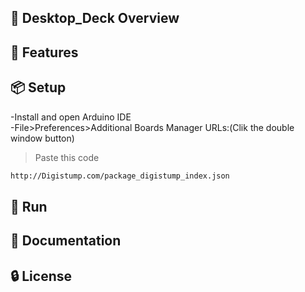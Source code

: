 ## 👀 Desktop_Deck Overview  

## 🚀 Features  

## 📦 Setup 
-Install and open Arduino IDE  
-File>Preferences>Additional Boards Manager URLs:(Clik the double window button)  
>Paste this code  
```bash
http://Digistump.com/package_digistump_index.json
```

## 🎉 Run  

## 📜 Documentation  

## 🔒 License  

